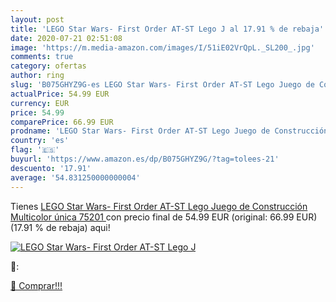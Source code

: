 ```yaml
---
layout: post
title: 'LEGO Star Wars- First Order AT-ST Lego J al 17.91 % de rebaja'
date: 2020-07-21 02:51:08
image: 'https://m.media-amazon.com/images/I/51iE02VrQpL._SL200_.jpg'
comments: true
category: ofertas
author: ring
slug: 'B075GHYZ9G-es LEGO Star Wars- First Order AT-ST Lego Juego de Construcción  Multicolor  única  75201 '
actualPrice: 54.99 EUR
currency: EUR
price: 54.99
comparePrice: 66.99 EUR
prodname: 'LEGO Star Wars- First Order AT-ST Lego Juego de Construcción  Multicolor  única  75201 '
country: 'es'
flag: '🇪🇸'
buyurl: 'https://www.amazon.es/dp/B075GHYZ9G/?tag=tolees-21'
descuento: '17.91'
average: '54.831250000000004'
---
```


Tienes [LEGO Star Wars- First Order AT-ST Lego Juego de Construcción  Multicolor  única  75201 ](https://www.amazon.es/dp/B075GHYZ9G/?tag=tolees-21) con precio final de  54.99 EUR (original: 66.99 EUR) (17.91 %  de rebaja) aqui!

[![LEGO Star Wars- First Order AT-ST Lego J](https://m.media-amazon.com/images/I/51iE02VrQpL._SL200_.jpg)](https://www.amazon.es/dp/B075GHYZ9G/?tag=tolees-21)

🔎:


[🛒 Comprar!!!](https://www.amazon.es/dp/B075GHYZ9G/?tag=tolees-21)
